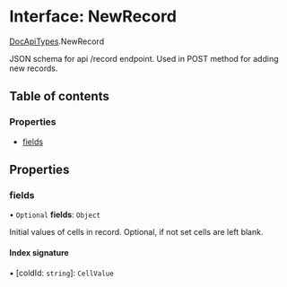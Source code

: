 # Interface: NewRecord

[DocApiTypes](../modules/DocApiTypes.md).NewRecord

JSON schema for api /record endpoint. Used in POST method for adding new records.

## Table of contents

### Properties

- [fields](DocApiTypes.NewRecord.md#fields)

## Properties

### fields

• `Optional` **fields**: `Object`

Initial values of cells in record. Optional, if not set cells are left
blank.

#### Index signature

▪ [coldId: `string`]: `CellValue`
